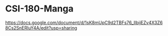 # CSI-180-Manga

https://docs.google.com/document/d/1sK8mUpC9d2TBFs76_llbijEZv4X3Z68Cs2SnERluY4A/edit?usp=sharing
